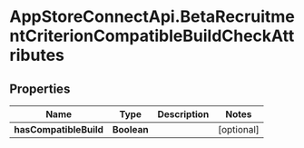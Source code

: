 # AppStoreConnectApi.BetaRecruitmentCriterionCompatibleBuildCheckAttributes

## Properties

Name | Type | Description | Notes
------------ | ------------- | ------------- | -------------
**hasCompatibleBuild** | **Boolean** |  | [optional] 


